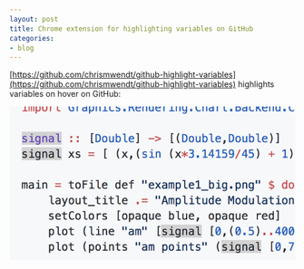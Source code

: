 ```yaml
---
layout: post
title: Chrome extension for highlighting variables on GitHub
categories:
- blog
---
```


[https://github.com/chrismwendt/github-highlight-variables](https://github.com/chrismwendt/github-highlight-variables) highlights variables on hover on GitHub:

![](/assets/github-highlight-variables.png)
